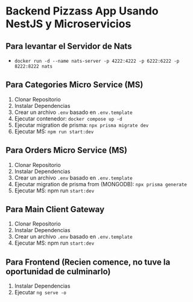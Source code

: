 # Backend Pizzass App Usando NestJS y Microservicios

## Para levantar el Servidor de Nats
- ```docker run -d --name nats-server -p 4222:4222 -p 6222:6222 -p 8222:8222 nats```

## Para Categories Micro Service (MS)
1. Clonar Repositorio
2. Instalar Dependencias
3. Crear un archivo `.env` basado en `.env.template`
4. Ejecutar contenedor: ```docker compose up -d```
5. Ejecutar migration de prisma: `npx prisma migrate dev`
6. Ejecutar MS: ```npm run start:dev```

## Para Orders Micro Service (MS)
1. Clonar Repositorio
2. Instalar Dependencias
3. Crear un archivo `.env` basado en `.env.template`
4. Ejecutar migration de prisma from (MONGODB): `npx prisma generate`
5. Ejecutar MS: npm run ```start:dev```

## Para Main Client Gateway
1. Clonar Repositorio
2. Instalar Dependencias
3. Crear un archivo `.env` basado en `.env.template`
4. Ejecutar MS: npm run ```start:dev```

## Para Frontend (Recien comence, no tuve la oportunidad de culminarlo)
1. Instalar Dependencias
5. Ejecutar ```ng serve -o```

